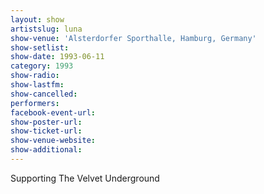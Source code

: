 ```yaml
---
layout: show
artistslug: luna
show-venue: 'Alsterdorfer Sporthalle, Hamburg, Germany'
show-setlist: 
show-date: 1993-06-11
category: 1993
show-radio: 
show-lastfm: 
show-cancelled: 
performers: 
facebook-event-url: 
show-poster-url: 
show-ticket-url: 
show-venue-website: 
show-additional: 
---
```


Supporting The Velvet Underground